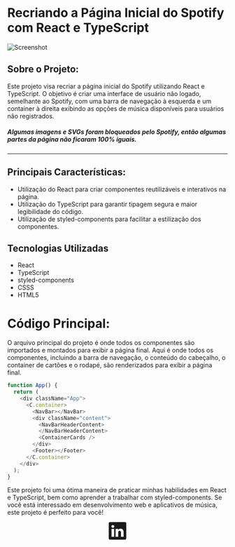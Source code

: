 # Recriando a Página Inicial do Spotify com React e TypeScript

![Screenshot]()

## Sobre o Projeto:

Este projeto visa recriar a página inicial do Spotify utilizando React e TypeScript. O objetivo é criar uma interface de usuário não logado, semelhante ao Spotify, com uma barra de navegação à esquerda e um container à direita exibindo as opções de música disponíveis para usuários não registrados.

##### Algumas imagens e SVGs foram bloqueados pelo Spotify, então algumas partes da página não ficaram 100% iguais.

---
## Principais Características:

- Utilização do React para criar componentes reutilizáveis e interativos na página.
- Utilização do TypeScript para garantir tipagem segura e maior legibilidade do código.
- Utilização de styled-components para facilitar a estilização dos componentes.

## Tecnologias Utilizadas

- React
- TypeScript
- styled-components
- CSSS
- HTML5



# Código Principal:

 O arquivo principal do projeto é onde todos os componentes são importados e montados para exibir a página final. Aqui é onde todos os componentes, incluindo a barra de navegação, o conteúdo do cabeçalho, o container de cartões e o rodapé, são renderizados para exibir a página final.

```typescript
function App() {
  return (
    <div className="App">
      <C.container>
        <NavBar></NavBar>
        <div className="content">
          <NavBarHeaderContent>
          </NavBarHeaderContent>
          <ContainerCards />
        </div>
        <Footer></Footer>
      </C.container>
    </div>
  );
}
```
Este projeto foi uma ótima maneira de praticar minhas habilidades em React e TypeScript, bem como aprender a trabalhar com styled-components. Se você está interessado em desenvolvimento web e aplicativos de música, este projeto é perfeito para você!

<p align="center">
<a href="https://www.linkedin.com/in/jo%C3%A3o-rezende-b3aa4821b/" ><svg xmlns="http://www.w3.org/2000/svg" width="40" height="40" fill="currentColor" class="bi bi-linkedin" viewBox="0 0 16 16">
  <path d="M0 1.146C0 .513.526 0 1.175 0h13.65C15.474 0 16 .513 16 1.146v13.708c0 .633-.526 1.146-1.175 1.146H1.175C.526 16 0 15.487 0 14.854V1.146zm4.943 12.248V6.169H2.542v7.225h2.401zm-1.2-8.212c.837 0 1.358-.554 1.358-1.248-.015-.709-.52-1.248-1.342-1.248-.822 0-1.359.54-1.359 1.248 0 .694.521 1.248 1.327 1.248h.016zm4.908 8.212V9.359c0-.216.016-.432.08-.586.173-.431.568-.878 1.232-.878.869 0 1.216.662 1.216 1.634v3.865h2.401V9.25c0-2.22-1.184-3.252-2.764-3.252-1.274 0-1.845.7-2.165 1.193v.025h-.016a5.54 5.54 0 0 1 .016-.025V6.169h-2.4c.03.678 0 7.225 0 7.225h2.4z"/>
</svg></a><p>
